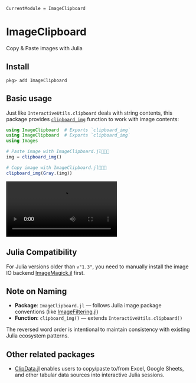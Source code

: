 ```@meta
CurrentModule = ImageClipboard
```

# ImageClipboard

Copy & Paste images with Julia

## Install
```
pkg> add ImageClipboard
```

## Basic usage
Just like `InteractiveUtils.clipboard` deals with string contents, this package provides [`clipboard_img`](@ref) function to work with image contents:

```julia
using ImageClipboard  # Exports `clipboard_img`
using ImageClipboard  # Exports `clipboard_img`
using Images

# Paste image with ImageClipboard.jl🎉🎉🎉
img = clipboard_img()

# Copy image with ImageClipboard.jl🎉🎉🎉
clipboard_img(Gray.(img))
```

![](demo.mp4)

## Julia Compatibility
For Julia versions older than `v"1.3"`, you need to manually install the image IO backend [ImageMagick.jl](https://github.com/JuliaIO/ImageMagick.jl) first.

## Note on Naming

- **Package**: `ImageClipboard.jl` — follows Julia image package conventions (like [ImageFiltering.jl](https://github.com/JuliaImages/ImageFiltering.jl))
- **Function**: `clipboard_img()` — extends `InteractiveUtils.clipboard()`

The reversed word order is intentional to maintain consistency with existing Julia ecosystem patterns.

## Other related packages
* [ClipData.jl](https://pdeffebach.github.io/ClipData.jl/dev/) enables users to copy/paste to/from Excel, Google Sheets, and other tabular data sources into interactive Julia sessions.
